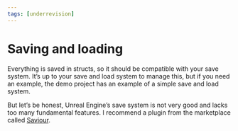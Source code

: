 ```yaml
---
tags: [underrevision]
---
```


# Saving and loading

Everything is saved in structs, so it should be compatible with your save system. It’s up to your save and load system to manage this, but if you need an example, the demo project has an example of a simple save and load system.

But let’s be honest, Unreal Engine’s save system is not very good and lacks too many fundamental features. I recommend a plugin from the marketplace called [Saviour](https://www.unrealengine.com/marketplace/en-US/product/savior).
